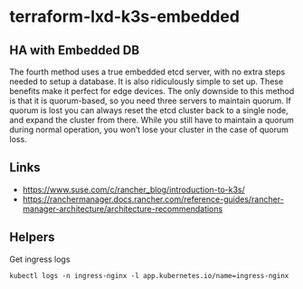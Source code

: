 # terraform-lxd-k3s-embedded

## HA with Embedded DB

The fourth method uses a true embedded etcd server, with no extra steps needed to setup a database. It is also ridiculously simple to set up. These benefits make it perfect for edge devices. The only downside to this method is that it is quorum-based, so you need three servers to maintain quorum. If quorum is lost you can always reset the etcd cluster back to a single node, and expand the cluster from there. While you still have to maintain a quorum during normal operation, you won’t lose your cluster in the case of quorum loss.

## Links

- https://www.suse.com/c/rancher_blog/introduction-to-k3s/
- https://ranchermanager.docs.rancher.com/reference-guides/rancher-manager-architecture/architecture-recommendations

## Helpers

Get ingress logs

    kubectl logs -n ingress-nginx -l app.kubernetes.io/name=ingress-nginx
    